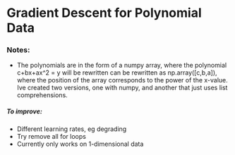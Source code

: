 # Gradient Descent for Polynomial Data


### Notes:
* The polynomials are in the form of a numpy array, where the polynomial c+bx+ax^2 = y will be rewritten can be rewritten as np.array([c,b,a]), where the position of the array corresponds to the power of the x-value.  
Ive created two versions, one with numpy, and another that just uses list comprehensions.

##### To improve:
* Different learning rates, eg degrading
* Try remove all for loops
* Currently only works on 1-dimensional data
